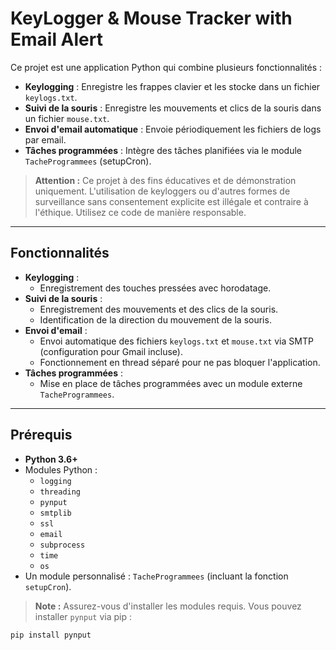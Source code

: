 # KeyLogger & Mouse Tracker with Email Alert

Ce projet est une application Python qui combine plusieurs fonctionnalités :

- **Keylogging** : Enregistre les frappes clavier et les stocke dans un fichier `keylogs.txt`.
- **Suivi de la souris** : Enregistre les mouvements et clics de la souris dans un fichier `mouse.txt`.
- **Envoi d'email automatique** : Envoie périodiquement les fichiers de logs par email.
- **Tâches programmées** : Intègre des tâches planifiées via le module `TacheProgrammees` (setupCron).

> **Attention :** Ce projet à des fins éducatives et de démonstration uniquement. L'utilisation de keyloggers ou d'autres formes de surveillance sans consentement explicite est illégale et contraire à l'éthique. Utilisez ce code de manière responsable.

---

## Fonctionnalités

- **Keylogging** : 
  - Enregistrement des touches pressées avec horodatage.
- **Suivi de la souris** : 
  - Enregistrement des mouvements et des clics de la souris.
  - Identification de la direction du mouvement de la souris.
- **Envoi d'email** : 
  - Envoi automatique des fichiers `keylogs.txt` et `mouse.txt` via SMTP (configuration pour Gmail incluse).
  - Fonctionnement en thread séparé pour ne pas bloquer l'application.
- **Tâches programmées** : 
  - Mise en place de tâches programmées avec un module externe `TacheProgrammees`.

---

## Prérequis

- **Python 3.6+**
- Modules Python :
  - `logging`
  - `threading`
  - `pynput`
  - `smtplib`
  - `ssl`
  - `email`
  - `subprocess`
  - `time`
  - `os`
- Un module personnalisé : `TacheProgrammees` (incluant la fonction `setupCron`).

> **Note :** Assurez-vous d'installer les modules requis. Vous pouvez installer `pynput` via pip :

```bash
pip install pynput
